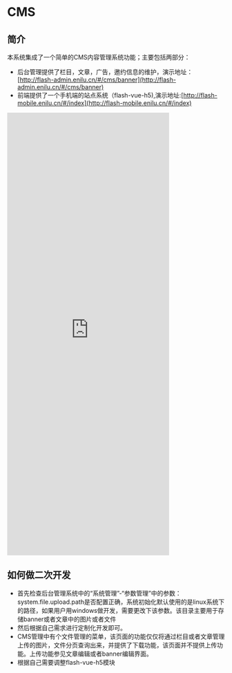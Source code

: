 # CMS

## 简介
本系统集成了一个简单的CMS内容管理系统功能；主要包括两部分：
- 后台管理提供了栏目，文章，广告，邀约信息的维护，演示地址：[http://flash-admin.enilu.cn/#/cms/banner](http://flash-admin.enilu.cn/#/cms/banner)
- 前端提供了一个手机端的站点系统（flash-vue-h5),演示地址:[http://flash-mobile.enilu.cn/#/index](http://flash-mobile.enilu.cn/#/index)

<iframe 
    height=1024 
    width=375
    src="http://flash-mobile.enilu.cn/#/index" 
    frameborder='allowfullscreen'>
</iframe>

## 如何做二次开发
- 首先检查后台管理系统中的“系统管理”-“参数管理”中的参数：system.file.upload.path是否配置正确，系统初始化默认使用的是linux系统下的路径，如果用户用windows做开发，需要更改下该参数。该目录主要用于存储banner或者文章中的图片或者文件
- 然后根据自己需求进行定制化开发即可。
- CMS管理中有个文件管理的菜单，该页面的功能仅仅将通过栏目或者文章管理上传的图片，文件分页查询出来，并提供了下载功能，该页面并不提供上传功能。上传功能参见文章编辑或者banner编辑界面。
- 根据自己需要调整flash-vue-h5模块

